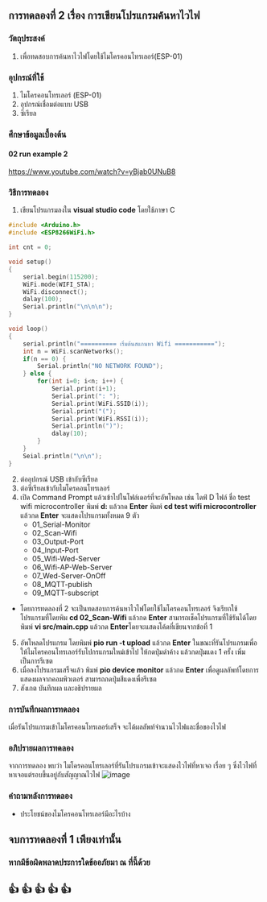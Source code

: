 ## การทดลองที่ 2 เรื่อง การเขียนโปรแกรมค้นหาไวไฟ

### วัตถุประสงค์
1. เพื่อทดสอบการค้นหาไวไฟโดยใช้ไมโครคอนโทรเลอร์(ESP-01)

### อุปกรณ์ที่ใช้
1. ไมโครคอนโทรเลอร์ (ESP-01)
2. อุปกรณ์เชื่อมต่อแบบ USB
3. ซีเรียล


### ศึกษาข้อมูลเบื้องต้น
#### 02 run example 2
https://www.youtube.com/watch?v=yBjab0UNuB8


### วิธีการทดลอง
1. เขียนโปรแกรมลงใน **visual studio code** โดยใช้ภาษา C
```C
#include <Arduino.h>
#include <ESP8266WiFi.h>

int cnt = 0;

void setup()
{
	serial.begin(115200);
	WiFi.mode(WIFI_STA);
	WiFi.disconnect();
	dalay(100);
	Serial.println("\n\n\n");
}

void loop()
{
	serial.println("========== เริ่มต้นสแกนหา Wifi ===========");
	int n = WiFi.scanNetworks();
	if(n == 0) {
		Serial.println("NO NETWORK FOUND");
	} else {
		for(int i=0; i<n; i++) {
			Serial.print(i+1);
			Serial.print(": ");
			Serial.print(WiFi.SSID(i));
			Serial.print("(");
			Serial.print(WiFi.RSSI(i));
			Serial.println(")");
			dalay(10);
		}
	}
	Seial.println("\n\n");
}

```
2. ต่ออุปกรณ์ USB เข้ากับซีเรียล
3. ต่อซีเรียลเข้ากับไมโครคอนโทรเลอร์
4. เปิด Command Prompt แล้วเข้าไปในโฟล์เดอร์ที่จะอัพโหลด เช่น ไดฟ์ D ไฟล์ ชื่อ test wifi microcontroller
  พิมพ์ **d:** แล้วกด **Enter**
  พิมพ์ **cd test wifi microcontroller** แล้วกด **Enter**
  จะแสดงโปรแกรมทั้งหมด 9 ตัว
    * 01_Serial-Monitor
    * 02_Scan-Wifi
    * 03_Output-Port
    * 04_Input-Port
    * 05_Wifi-Wed-Server
    * 06_Wifi-AP-Web-Server
    * 07_Wed-Server-OnOff
    * 08_MQTT-publish
    * 09_MQTT-subscript
* โดยการทดลองที่ 2 จะเป็นทดสอบการค้นหาไวไฟโดยใช้ไมโครคอนโทรเลอร์ จึงเรียกใช้ โปรแกรมที่โดยพิม **cd 02_Scan-Wifi** แล้วกด **Enter**
 สามารถเช็คโปรแกรมที่ใช้รันได้โดย พิมพ์ **vi src/main.cpp** แล้วกด **Enter**โดยจะแสดงโค้ดที่เขียนจากข้อที่ 1
5. อัพโหลดโปรแกรม โดยพิมพ์ **pio run -t upload** แล้วกด **Enter** ในขณะที่รันโปรแกรมเพื่อให้ไมโครคอนโทรเลอร์รับโปกรแกรมใหม่เข้าไป ให้กดปุ่มดำค้าง แล้วกดปุ่มแดง 1 ครั้ง เพิ่มเป็นการรีเซต
6. เมื่อลงโปรแกรมเสร็จแล้ว พิมพ์ **pio device monitor** แล้วกด **Enter** เพื่อดูผลลัพท์โดยการแสดงผลจากคอมพิวเตอร์ สามารถกดปุ่มสีแดงเพื่อรีเซต
7. สังเกต บันทึกผล และอธิปรายผล


### การบันทึกผลการทดลอง
  เมื่อรันโปรแกรมเข้าไมโครคอนโทรเลอร์เสร็จ จะได้ผลลัพท์จำนวนไวไฟและชื่อของไวไฟ 


### อภิปรายผลการทดลอง
  จากการทดลอง พบว่า ไมโครคอนโทรเลอร์ที่รันโปรแกรมเข้าจะแสดงไวไฟที่หาเจอ เรื่อย ๆ ซึ่งไวไฟที่หาเจอแต่รอบขึ้นอยู่กับสัญญาณไวไฟ
  ![image](https://user-images.githubusercontent.com/80879565/111809728-df5b2180-8907-11eb-882e-b004fcea68af.png)

    
### คำถามหลังการทดลอง
  * ประโยชน์ของไมโครคอนโทรเลอร์มีอะไรบ้าง


## จบการทดลองที่ 1 เพียงเท่านั้น
### หากมีข้อผิดพลาดประการใดข้ออภัยมา ณ ที่นี้ด้วย
## :+1: :+1:  :+1:  :+1:  :+1:  
